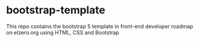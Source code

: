 # bootstrap-template
This repo contains the bootstrap 5 template in front-end developer roadmap on elzero.org using HTML, CSS and Bootstrap
